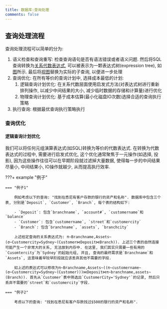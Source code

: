 ```yaml
---
title: 数据库:查询处理
comments: false
---
```


## 查询处理流程

查询处理流程可以简单的分为:

1. 语义检查和查询重写: 检查查询语句是否有语法错误或者语义问题. 然后将SQL查询转换为[关系代数表达式](/database/relational-algebra), 可以被表示为一颗表达式树(expression tree), 如[图](https://img.ricolxwz.io/a99283244cfa79f7c7629924cc0cff5d.png)所示. 最后将[视图](/database/advanced-sql/#view)替换为实际的子查询, 以便进一步处理
2. 查询优化: 在所有等价的查询计划中, 选择成本最低的计划:
    1. 逻辑查询计划优化: 在关系代数层面使用启发式方法(对表达式树进行重新排列操作, 以减少中间结果的大小, 减少临时数据的存储和计算量)进行优化
    2. 物理查询计划优化: 基于成本估算(最小化磁盘IO次数)选择合适的查询执行策略
3. 执行查询: 根据最优查询执行策略执行

### 查询优化

#### 逻辑查询计划优化

我们可以将任何元组演算表达式(如SQL)转换为等价的代数表达式. 在转换为代数表达式的过程中, 需要进行启发式优化, 这个优化通常聚焦于一元操作(如选择, 投影), 因为这些操作往往可以在早期阶段就过滤掉大量数据, 使得每一步的中间结果尽量小, 中间结果小, IO操作就越少, 从而提高执行效率.

???+ example "例子"

    === "例子1"

        例如考虑以下的查询: "找到在悉尼有客户存款的银行的资产和名称". 数据库中包含三个表, 分别是`Deposit`, `Customer`, `Branch`, 每个表的结构如下:

        - `Deposit`: 包含`branchname`, `account#`, `customername`和`balance`
        - `Customer`: 包含`customername`, `street`和`customercity`
        - `Branch`: 包含`branchname`, `assets`, `branchcity`

        上述给定查询的关系表达式为: π~Branchname,Assets~(σ~Customercity=Sydney~(Customer⋈Deposit⋈Branch)). 上述三个表的自然连接可能产生一个非常大的关系, 无法放到内存中. 在这里, 我们其实只需要一些有用的`Cusomtercity`为`Sydney`的起始元组, 并且, 查询的最终需求是`Branchname`和`Assets`, 这意味着早较早阶段就应该丢弃其他不需要的字段. 

        如上述的表达式可以修改为π~Branchname,Assets~((π~customername~(σ~Customercity=Sydney~(Customer)))⋈Deposit⋈π~branchname,assets~(Branch)). 首先从`Customer`表中筛选出`CustomerCity='Sydney'`的记录, 然后只丢弃不需要的`street`和`customercity`字段. 

    === "例子2"

		考虑以下的查询: "找到在悉尼有客户存款找过$500的银行的资产和名称". 